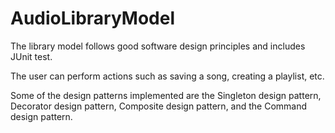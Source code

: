 # AudioLibraryModel
The library model follows good software design principles and includes JUnit test. 

The user can perform actions such as saving a song, creating a playlist, etc.

Some of the design patterns implemented are the Singleton design pattern, Decorator design pattern, Composite design pattern, and the Command design pattern. 
